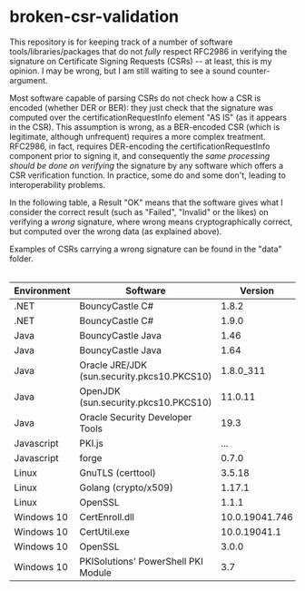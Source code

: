 # broken-csr-validation
This repository is for keeping track of a number of software tools/libraries/packages that do not _fully_ respect RFC2986 in verifying the signature on Certificate Signing Requests (CSRs) -- at least, this is my opinion. I may be wrong, but I am still waiting to see a sound counter-argument.

Most software capable of parsing CSRs do not check how a CSR is encoded (whether DER or BER): they just check that the signature was computed over the certificationRequestInfo element "AS IS" (as it appears in the CSR). This assumption is wrong, as a BER-encoded CSR (which is legitimate, although unfrequent) requires a more complex treatment. RFC2986, in fact, requires DER-encoding the certificationRequestInfo component prior to signing it, and consequently the _same processing should be done on verifying_ the signature by any software which offers a CSR verification function. In practice, some do and some don't, leading to interoperability problems.

In the following table, a Result "OK" means that the software gives what I consider the correct result (such as "Failed", "Invalid" or the likes) on verifying a _wrong_ signature, where wrong means cryptographically correct, but computed over the wrong data (as explained above).

Examples of CSRs carrying a wrong signature can be found in the "data" folder.
<br><br>

Environment | Software | Version | Result | Bug report
------------| ---------| -------|-------|------
.NET|	BouncyCastle C#|1.8.2|	KO
.NET|	BouncyCastle C#|1.9.0|	KO
Java |	BouncyCastle Java| 1.46|	KO
Java |	BouncyCastle Java| 1.64|	**OK**
Java |	Oracle JRE/JDK (sun.security.pkcs10.PKCS10) |1.8.0_311|	KO
Java |	OpenJDK (sun.security.pkcs10.PKCS10) |11.0.11|	KO
Java |	Oracle Security Developer Tools| 19.3|	**OK**
Javascript|	PKI.js|	...|KO
Javascript| forge| 0.7.0|KO
Linux|	GnuTLS (certtool)| 3.5.18|	**OK**
Linux|	Golang (crypto/x509)| 1.17.1|	KO|https://github.com/golang/go/issues/49519
Linux|	OpenSSL |1.1.1|	KO
Windows 10|	CertEnroll.dll|10.0.19041.746|	KO
Windows 10|	CertUtil.exe|10.0.19041.1|	KO
Windows 10|	OpenSSL |3.0.0|	KO |https://github.com/openssl/openssl/issues/17010
Windows 10|PKISolutions' PowerShell PKI Module|3.7|KO|https://github.com/PKISolutions/PSPKI/issues/162



